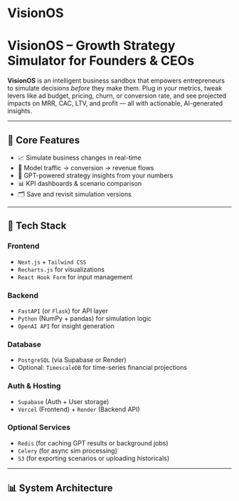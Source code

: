 # VisionOS

# VisionOS – Growth Strategy Simulator for Founders & CEOs

**VisionOS** is an intelligent business sandbox that empowers entrepreneurs to simulate decisions *before* they make them. Plug in your metrics, tweak levers like ad budget, pricing, churn, or conversion rate, and see projected impacts on MRR, CAC, LTV, and profit — all with actionable, AI-generated insights.

---

## 🧠 Core Features

- 📈 Simulate business changes in real-time
- 🔁 Model traffic → conversion → revenue flows
- 🧠 GPT-powered strategy insights from your numbers
- 📊 KPI dashboards & scenario comparison
- 🗂 Save and revisit simulation versions

---

## 🧱 Tech Stack

### Frontend
- `Next.js` + `Tailwind CSS`
- `Recharts.js` for visualizations
- `React Hook Form` for input management

### Backend
- `FastAPI` (or `Flask`) for API layer
- `Python` (NumPy + pandas) for simulation logic
- `OpenAI API` for insight generation

### Database
- `PostgreSQL` (via Supabase or Render)
- Optional: `TimescaleDB` for time-series financial projections

### Auth & Hosting
- `Supabase` (Auth + User storage)
- `Vercel` (Frontend) + `Render` (Backend API)

### Optional Services
- `Redis` (for caching GPT results or background jobs)
- `Celery` (for async sim processing)
- `S3` (for exporting scenarios or uploading historicals)

---

## 📊 System Architecture
